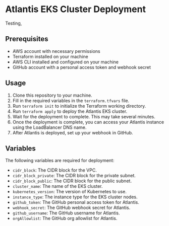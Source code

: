 # Atlantis EKS Cluster Deployment
Testing,
## Prerequisites

* AWS account with necessary permissions
* Terraform installed on your machine
* AWS CLI installed and configured on your machine
* GitHub account with a personal access token and webhook secret

## Usage

1. Clone this repository to your machine.
2. Fill in the required variables in the `terraform.tfvars` file.
3. Run `terraform init` to initialize the Terraform working directory.
4. Run `terraform apply` to deploy the Atlantis EKS cluster.
5. Wait for the deployment to complete. This may take several minutes.
6. Once the deployment is complete, you can access your Atlantis instance using the LoadBalancer DNS name.
7. After Atlantis is deployed, set up your webhook in GitHub.

## Variables

The following variables are required for deployment:

* `cidr_block`: The CIDR block for the VPC.
* `cidr_block_private`: The CIDR block for the private subnet.
* `cidr_block_public`: The CIDR block for the public subnet.
* `cluster_name`: The name of the EKS cluster.
* `kubernetes_version`: The version of Kubernetes to use.
* `instance_type`: The instance type for the EKS cluster nodes.
* `github_token`: The GitHub personal access token for Atlantis.
* `webhook_secret`: The GitHub webhook secret for Atlantis.
* `github_username`: The GitHub username for Atlantis.
* `orgAllowlist`: The GitHub org allowlist for Atlantis.


